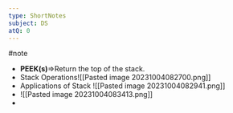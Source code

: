 ```yaml
---
type: ShortNotes
subject: DS
atQ: 0
---
```

#note

- **PEEK(s)**=>Return the top of the stack. 
- Stack Operations![[Pasted image 20231004082700.png]]
- Applications of Stack ![[Pasted image 20231004082941.png]]
- ![[Pasted image 20231004083413.png]]
- 